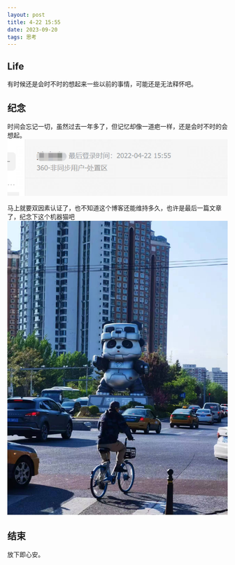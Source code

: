 ```yaml
---
layout: post
title: 4-22 15:55
date: 2023-09-20
tags: 思考  
---
```


## Life
有时候还是会时不时的想起来一些以前的事情，可能还是无法释怀吧。

## 纪念
时间会忘记一切，虽然过去一年多了，但记忆却像一道疤一样，还是会时不时的会想起。
![avatar](/images/pages/2023_09_20_1555/1.png)


马上就要双因素认证了，也不知道这个博客还能维持多久，也许是最后一篇文章了，纪念下这个机器猫吧
![avatar](/images/pages/2023_09_20_1555/2.jpg)

## 结束
放下即心安。
